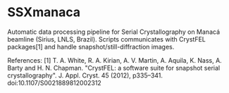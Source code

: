 # SSXmanaca
Automatic data processing pipeline for Serial Crystallography on Manacá beamline (Sirius, LNLS, Brazil). Scripts communicates with CrystFEL packages[1] and handle snapshot/still-diffraction images.

References:
[1] T. A. White, R. A. Kirian, A. V. Martin, A. Aquila, K. Nass, A. Barty and H. N. Chapman. "CrystFEL: a software suite for snapshot serial crystallography". J. Appl. Cryst. 45 (2012), p335–341. doi:10.1107/S0021889812002312
